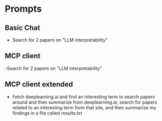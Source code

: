 # Prompts

## Basic Chat

- Search for 2 papers on "LLM interpretability"

## MCP client

-Search for 2 papers on "LLM interpretability"

## MCP client extended

- Fetch deeplearning.ai and find an interesting term to search papers around and then summarize from deeplearning.ai, search for papers related to an interesting term from that site, and then summarize my findings in a file called results.txt
